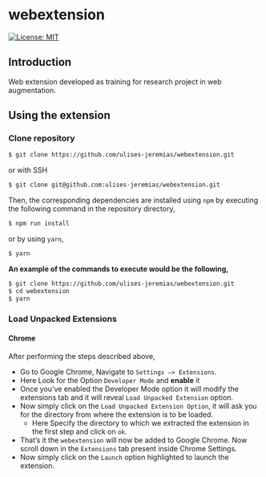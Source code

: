 # webextension

[![License: MIT](https://img.shields.io/badge/License-MIT-blue.svg)](https://opensource.org/licenses/MIT)

## Introduction

Web extension developed as training for research project in web augmentation.

## Using the extension

### Clone repository

```bash
$ git clone https://github.com/ulises-jeremias/webextension.git
```

or with SSH

```bash
$ git clone git@github.com:ulises-jeremias/webextension.git
```

Then, the corresponding dependencies are installed using `npm` by executing the
following command in the repository directory,

```bash
$ npm run install
```

or by using `yarn`,

```bash
$ yarn
```

**An example of the commands to execute would be the following,**

```bash
$ git clone https://github.com/ulises-jeremias/webextension.git
$ cd webextension
$ yarn
```

### Load Unpacked Extensions

#### Chrome

After performing the steps described above,

-   Go to Google Chrome, Navigate to `Settings –> Extensions`.
-   Here Look for the Option `Developer Mode` and **enable** it
-   Once you’ve enabled the Developer Mode option it will modify the extensions
    tab and  it will reveal `Load Unpacked Extension` option.
-   Now simply click on the `Load Unpacked Extension Option`, it will ask you
    for the directory from where the extension is to be loaded.
    -   Here Specify the directory to which we extracted the extension in the
        first step and click on `ok`.
-   That’s it the `webextension` will now be added to Google Chrome.
    Now scroll down in the `Extensions` tab present inside Chrome Settings.
-   Now simply click on the `Launch` option highlighted to launch the extension.
